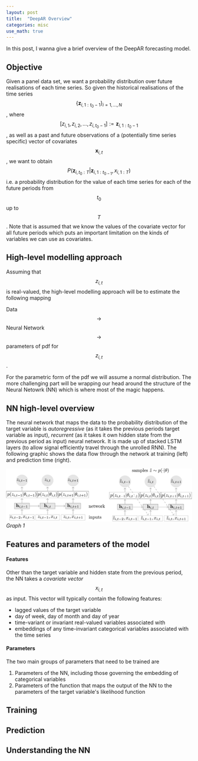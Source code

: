 ```yaml
---
layout: post
title:  "DeepAR Overview"
categories: misc
use_math: true
---
```


In this post, I wanna give a brief overview of the DeepAR forecasting model.

## Objective

Given a panel data set, we want a probability distribution over future realisations of each time series. 
So given the historical realisations of the time series 
$$\{\boldsymbol{z}_{i,1:t_0-1}\}_{i=1, ..., N}$$, 
where $$[z_{i, 1}, z_{i, 2}, ... , z_{i,t_0-1}] := \boldsymbol{z}_{i, 1:t_0-1} $$, as well as a past and future observations of a (potentially time series specific) vector of covariates $$ \boldsymbol{x}_{i,t} $$,
we want to obtain $$P(\boldsymbol{z}_{i,t_0:T}|\boldsymbol{z}_{i,1:t_{0-1}}, x_{i,1:T}) $$ i.e. a probability distribution for the value of each time series for each of the future periods from $$t_0$$ up to $$T$$.
Note that is assumed that we know the values of the covariate vector for all future periods which puts an important
limitation on the kinds of variables we can use as covariates.

## High-level modelling approach

Assuming that $$ z_{i,t} $$ is real-valued, the high-level modelling approach will be to estimate the following mapping

Data $$\rightarrow $$ Neural Network $$ \rightarrow $$ parameters of pdf for $$ z_{i,t} $$.

For the parametric form of the pdf we will assume a normal distribution. The more challenging part will be wrapping our head around the structure of the Neural Netowrk (NN) which is where most of the magic happens.

## NN high-level overview
The neural network that maps the data to the probability distribution of the target variable is _autoregressive_ (as it takes the previous periods target variable as input), _recurrent_ (as it takes it own hidden state from the previous period as input) neural network. It is made up of stacked LSTM layers (to allow signal efficiently travel through the unrolled RNN). The following graphic shows the data flow through the network at training (left) and prediction time (right).

![Graph1](/assets/graphs/DeepARNN.jpeg)
*Graph 1*

## Features and parameters of the model

#### Features
Other than the target variable and hidden state from the previous period, the NN takes a _covariate vector_ $$x_{i,t}$$ as input. This vector will typically contain the following features:

- lagged values of the target variable
- day of week, day of month and day of year
- time-variant or invariant real-valued variables associated with 
- embeddings of any time-invariant categorical variables associated with the time series

#### Parameters

The two main groups of parameters that need to be trained are

1. Parameters of the NN, including those governing the embedding of categorical variables
2. Parameters of the function that maps the output of the NN to the parameters of the target variable's likelihood function

## Training


## Prediction

## Understanding the NN